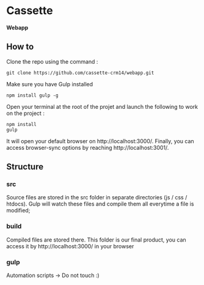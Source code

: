 # Cassette
__Webapp__

## How to
Clone the repo using the command :

    git clone https://github.com/cassette-crm14/webapp.git
    
Make sure you have Gulp installed

    npm install gulp -g
    
Open your terminal at the root of the projet and launch the following to work on the project :

    npm install
    gulp
    
It will open your default browser on http://localhost:3000/. Finally, you can access browser-sync options by reaching http://localhost:3001/.
    
## Structure

### src
Source files are stored in the src folder in separate directories (js / css / htdocs). 
Gulp will watch these files and compile them all everytime a file is modified;

### build 
Compiled files are stored there. This folder is our final product, you can access it by http://localhost:3000/ in your browser

### gulp
Automation scripts -> Do not touch :)
